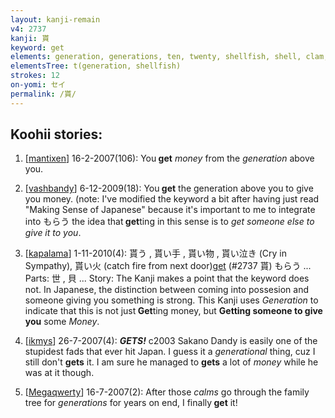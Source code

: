 ```yaml
---
layout: kanji-remain
v4: 2737
kanji: 貰
keyword: get
elements: generation, generations, ten, twenty, shellfish, shell, clam, oyster, eye, animal legs, eight
elementsTree: t(generation, shellfish)
strokes: 12
on-yomi: セイ
permalink: /貰/
---
```


## Koohii stories: 

1) [<a href="http://kanji.koohii.com/profile/mantixen">mantixen</a>] 16-2-2007(106): You<strong> get</strong> <em>money</em> from the <em>generation</em> above you.

2) [<a href="http://kanji.koohii.com/profile/vashbandy">vashbandy</a>] 6-12-2009(18): You<strong> get</strong> the generation above you to give you money. (note: I&#039;ve modified the keyword a bit after having just read &quot;Making Sense of Japanese&quot; because it&#039;s important to me to integrate into もらう the idea that<strong> get</strong>ting in this sense is to <em>get someone else to give it to you</em>.

3) [<a href="http://kanji.koohii.com/profile/kapalama">kapalama</a>] 1-11-2010(4): 貰う , 貰い手 , 貰い物 , 貰い泣き (Cry in Sympathy), 貰い火 (catch fire from next door)<a href="../v4/2737.html">get</a> (#2737 貰) もらう ... Parts: 世 , 貝 ... Story: The Kanji makes a point that the keyword does not. In Japanese, the distinction between coming into possesion and someone giving you something is strong. This Kanji uses <em>Generation</em> to indicate that this is not just<strong> Get</strong>ting money, but <strong>Getting someone to give you</strong> some <em>Money</em>.

4) [<a href="http://kanji.koohii.com/profile/ikmys">ikmys</a>] 26-7-2007(4): <strong><em>GETS!</em></strong> c2003 Sakano Dandy is easily one of the stupidest fads that ever hit Japan. I guess it a <em>generational</em> thing, cuz I still don&#039;t <strong>gets</strong> it. I am sure he managed to <strong>gets</strong> a lot of <em>money</em> while he was at it though.

5) [<a href="http://kanji.koohii.com/profile/Megaqwerty">Megaqwerty</a>] 16-7-2007(2): After those <em>calms</em> go through the family tree for <em>generations</em> for years on end, I finally<strong> get</strong> it!

